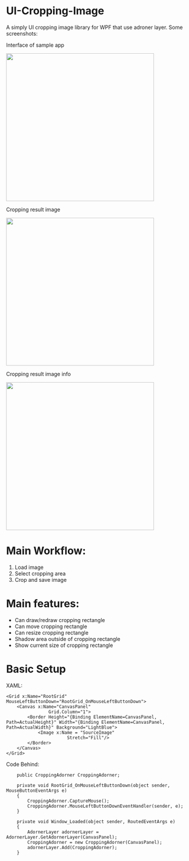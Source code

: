 # UI-Cropping-Image
A simply UI cropping image library for WPF that use adroner layer. Some screenshots:

Interface of sample app

<img src="https://github.com/dmitryshelamov/UI-Cropping-Image/blob/master/cropped-demo.png" width="400">

Cropping result image

<img src="https://github.com/dmitryshelamov/UI-Cropping-Image/blob/master/cropped-result.png" width="400">

Cropping result image info

<img src="https://github.com/dmitryshelamov/UI-Cropping-Image/blob/master/cropped-result-info.png" width="400">

# Main Workflow:
1. Load image
2. Select cropping area
3. Crop and save image

# Main features:
 * Can draw/redraw cropping rectangle
 * Can move cropping rectangle
 * Can resize cropping rectangle
 * Shadow area outside of cropping rectangle
 * Show current size of cropping rectangle
 
 
 # Basic Setup
 
 XAML:
     
    <Grid x:Name="RootGrid" MouseLeftButtonDown="RootGrid_OnMouseLeftButtonDown">
        <Canvas x:Name="CanvasPanel"
                    Grid.Column="1">
            <Border Height="{Binding ElementName=CanvasPanel, Path=ActualHeight}" Width="{Binding ElementName=CanvasPanel, Path=ActualWidth}" Background="LightBlue">
                <Image x:Name = "SourceImage"
                           Stretch="Fill"/>
            </Border>
        </Canvas>
    </Grid>
    
Code Behind: 
    
        public CroppingAdorner CroppingAdorner;

        private void RootGrid_OnMouseLeftButtonDown(object sender, MouseButtonEventArgs e)
        {
            CroppingAdorner.CaptureMouse();
            CroppingAdorner.MouseLeftButtonDownEventHandler(sender, e);
        }

        private void Window_Loaded(object sender, RoutedEventArgs e)
        {
            AdornerLayer adornerLayer = AdornerLayer.GetAdornerLayer(CanvasPanel);
            CroppingAdorner = new CroppingAdorner(CanvasPanel);
            adornerLayer.Add(CroppingAdorner);
        }
